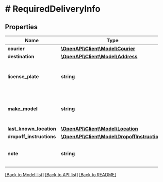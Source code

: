 # # RequiredDeliveryInfo

## Properties

Name | Type | Description | Notes
------------ | ------------- | ------------- | -------------
**courier** | [**\OpenAPI\Client\Model\Courier**](Courier.md) |  | [optional]
**destination** | [**\OpenAPI\Client\Model\Address**](Address.md) |  | [optional]
**license_plate** | **string** | License plate of a vehicle used by the courier. | [optional]
**make_model** | **string** | Make and model of a vehicle used by the courier. | [optional]
**last_known_location** | [**\OpenAPI\Client\Model\Location**](Location.md) |  | [optional]
**dropoff_instructions** | [**\OpenAPI\Client\Model\DropoffInstructions**](DropoffInstructions.md) |  | [optional]
**note** | **string** | Special delivery instructions, if any. | [optional]

[[Back to Model list]](../../README.md#models) [[Back to API list]](../../README.md#endpoints) [[Back to README]](../../README.md)
